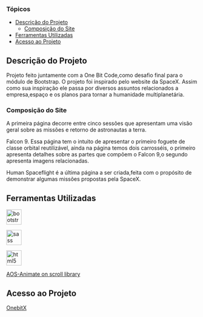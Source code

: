 ### Tópicos

- [Descrição do Projeto](#descrição-do-projeto)
  - [Composição do Site](#composição-do-site)
- [Ferramentas Utilizadas](#ferramentas-utilizadas)
- [Acesso ao Projeto](#acesso-ao-projeto)

## Descrição do Projeto

Projeto feito juntamente com a One Bit Code,como desafio final para o módulo de Bootstrap. O projeto foi inspirado pelo website da SpaceX. Assim como sua inspiração ele passa por diversos assuntos relacionados a empresa,espaço e os planos para tornar a humanidade multiplanetária.

### Composição do Site

A primeira página decorre entre cinco sessões que apresentam uma visão geral sobre as missões e retorno de astronautas a terra.

Falcon 9. Essa página tem o intuito de apresentar o primeiro foguete de classe orbital reutilizável, ainda na página temos dois carrosséis, o primeiro apresenta detalhes sobre as partes que compõem o Falcon 9,o segundo apresenta imagens relacionadas.

Human Spaceflight é a última página a ser criada,feita com o propósito de demonstrar algumas missões propostas pela SpaceX.

## Ferramentas Utilizadas

<a href="https://getbootstrap.com/"><img src="https://cdn.jsdelivr.net/gh/devicons/devicon/icons/bootstrap/bootstrap-original.svg" alt="bootstrap" width="40" height="40"/> </a>

<a href="https://sass-lang.com/"><img src="https://cdn.jsdelivr.net/gh/devicons/devicon/icons/sass/sass-original.svg" alt="sass" width="40" height="40"/><a/>

<a href="https://www.w3schools.com/html/default.asp"> <img src="https://cdn.jsdelivr.net/gh/devicons/devicon/icons/html5/html5-original.svg" alt="html5" width="40" height="40"/></a>

[AOS-Animate on scroll library](https://michalsnik.github.io/aos/)

## Acesso ao Projeto

[OnebitX](https://jhonashenriique.github.io/onebitx/)
